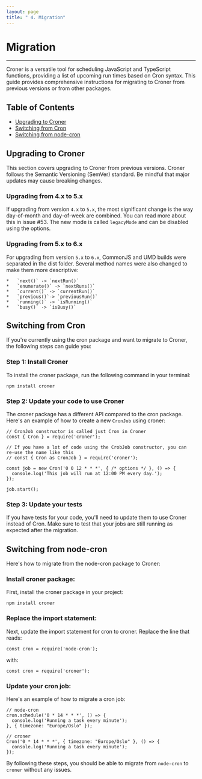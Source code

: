 ```yaml
---
layout: page
title: " 4. Migration"
---
```


# Migration

---

Croner is a versatile tool for scheduling JavaScript and TypeScript functions, providing a list of upcoming run times based on Cron syntax. This guide provides comprehensive instructions for migrating to Croner from previous versions or from other packages.

## Table of Contents

*  [Upgrading to Croner](#upgrading-to-croner)
*  [Switching from Cron](#switching-from-cron)
*  [Switching from node-cron](#switching-from-node-cron)

## Upgrading to Croner

This section covers upgrading to Croner from previous versions. Croner follows the Semantic Versioning (SemVer) standard. Be mindful that major updates may cause breaking changes.

### Upgrading from 4.x to 5.x

If upgrading from version `4.x` to `5.x`, the most significant change is the way day-of-month and day-of-week are combined. You can read more about this in issue #53. The new mode is called `legacyMode` and can be disabled using the options.

### Upgrading from 5.x to 6.x

For upgrading from version `5.x` to `6.x`, CommonJS and UMD builds were separated in the dist folder. Several method names were also changed to make them more descriptive:

    *   `next()` -> `nextRun()`
    *   `enumerate()` -> `nextRuns()`
    *   `current()` -> `currentRun()`
    *   `previous()`-> `previousRun()`
    *   `running()` -> `isRunning()`
    *   `busy()` -> `isBusy()`

## Switching from Cron

If you're currently using the cron package and want to migrate to Croner, the following steps can guide you:

### Step 1: Install Croner

To install the croner package, run the following command in your terminal:

    npm install croner

### Step 2: Update your code to use Croner

The croner package has a different API compared to the cron package. Here's an example of how to create a new `CronJob` using croner:

    // CronJob constructor is called just Cron in Croner
    const { Cron } = require('croner');

    // If you have a lot of code using the CrobJob constructor, you can re-use the name like this
    // const { Cron as CronJob } = require('croner');

    const job = new Cron('0 0 12 * * *', { /* options */ }, () => {
      console.log('This job will run at 12:00 PM every day.');
    });

    job.start();

### Step 3: Update your tests

If you have tests for your code, you'll need to update them to use Croner instead of Cron. Make sure to test that your jobs are still running as expected after the migration.

## Switching from node-cron

Here's how to migrate from the node-cron package to Croner:

### Install croner package:

First, install the croner package in your project:

    npm install croner

### Replace the import statement:

Next, update the import statement for cron to croner. Replace the line that reads:

    const cron = require('node-cron');

with:

    const cron = require('croner');

### Update your cron job:

Here's an example of how to migrate a cron job:

    // node-cron
    cron.schedule('0 * 14 * * *', () => {
      console.log('Running a task every minute');
    }, { timezone: "Europe/Oslo" });

    // croner
    Cron('0 * 14 * * *', { timezone: "Europe/Oslo" }, () => {
      console.log('Running a task every minute');
    });

By following these steps, you should be able to migrate from `node-cron` to `croner` without any issues.
